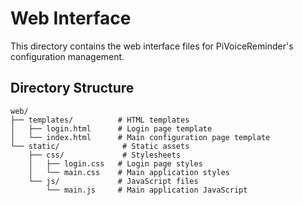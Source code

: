 # Web Interface

This directory contains the web interface files for PiVoiceReminder's configuration management.

## Directory Structure

```
web/
├── templates/          # HTML templates
│   ├── login.html      # Login page template
│   └── index.html      # Main configuration page template
└── static/              # Static assets
    ├── css/             # Stylesheets
    │   ├── login.css   # Login page styles
    │   └── main.css    # Main application styles
    └── js/             # JavaScript files
        └── main.js     # Main application JavaScript
```
